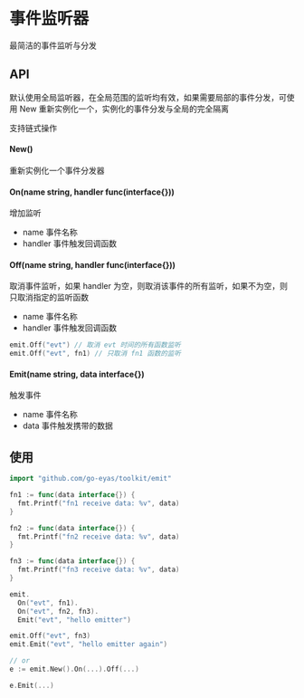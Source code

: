 # 事件监听器

最简洁的事件监听与分发

## API

默认使用全局监听器，在全局范围的监听均有效，如果需要局部的事件分发，可使用 New 重新实例化一个，实例化的事件分发与全局的完全隔离

支持链式操作

#### New()

重新实例化一个事件分发器

#### On(name string, handler func(interface{}))

增加监听

 * name 事件名称
 * handler 事件触发回调函数

#### Off(name string, handler func(interface{}))

取消事件监听，如果 handler 为空，则取消该事件的所有监听，如果不为空，则只取消指定的监听函数

 * name 事件名称
 * handler 事件触发回调函数

```go
emit.Off("evt") // 取消 evt 时间的所有函数监听
emit.Off("evt", fn1) // 只取消 fn1 函数的监听

```

#### Emit(name string, data interface{})

触发事件

 * name 事件名称
 * data 事件触发携带的数据

## 使用

```go
import "github.com/go-eyas/toolkit/emit"

fn1 := func(data interface{}) {
  fmt.Printf("fn1 receive data: %v", data)
}

fn2 := func(data interface{}) {
  fmt.Printf("fn2 receive data: %v", data)
}

fn3 := func(data interface{}) {
  fmt.Printf("fn3 receive data: %v", data)
}

emit.
  On("evt", fn1).
  On("evt", fn2, fn3).
  Emit("evt", "hello emitter")

emit.Off("evt", fn3)
emit.Emit("evt", "hello emitter again")

// or
e := emit.New().On(...).Off(...)

e.Emit(...)
```
